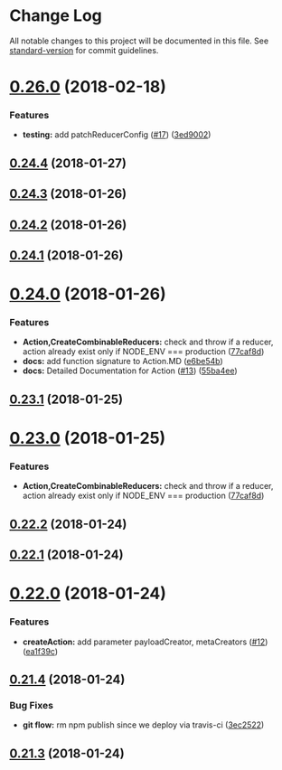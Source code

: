 # Change Log

All notable changes to this project will be documented in this file. See [standard-version](https://github.com/conventional-changelog/standard-version) for commit guidelines.

<a name="0.26.0"></a>
# [0.26.0](https://github.com/Code-Y/redux-fluent/compare/v0.25.5...v0.26.0) (2018-02-18)


### Features

* **testing:** add patchReducerConfig ([#17](https://github.com/Code-Y/redux-fluent/issues/17)) ([3ed9002](https://github.com/Code-Y/redux-fluent/commit/3ed9002))



<a name="0.24.4"></a>
## [0.24.4](https://github.com/Code-Y/redux-fluent/compare/v0.24.3...v0.24.4) (2018-01-27)



<a name="0.24.3"></a>
## [0.24.3](https://github.com/Code-Y/redux-fluent/compare/v0.24.2...v0.24.3) (2018-01-26)



<a name="0.24.2"></a>
## [0.24.2](https://github.com/Code-Y/redux-fluent/compare/v0.24.1...v0.24.2) (2018-01-26)



<a name="0.24.1"></a>
## [0.24.1](https://github.com/Code-Y/redux-fluent/compare/v0.24.0...v0.24.1) (2018-01-26)



<a name="0.24.0"></a>
# [0.24.0](https://github.com/Code-Y/redux-fluent/compare/v0.22.2...v0.24.0) (2018-01-26)


### Features

* **Action,CreateCombinableReducers:** check and throw if a reducer, action already exist only if NODE_ENV === production ([77caf8d](https://github.com/Code-Y/redux-fluent/commit/77caf8d))
* **docs:** add function signature to Action.MD ([e6be54b](https://github.com/Code-Y/redux-fluent/commit/e6be54b))
* **docs:** Detailed Documentation for Action ([#13](https://github.com/Code-Y/redux-fluent/issues/13)) ([55ba4ee](https://github.com/Code-Y/redux-fluent/commit/55ba4ee))



<a name="0.23.1"></a>
## [0.23.1](https://github.com/Code-Y/redux-fluent/compare/v0.23.0...v0.23.1) (2018-01-25)



<a name="0.23.0"></a>
# [0.23.0](https://github.com/Code-Y/redux-fluent/compare/v0.22.2...v0.23.0) (2018-01-25)


### Features

* **Action,CreateCombinableReducers:** check and throw if a reducer, action already exist only if NODE_ENV === production ([77caf8d](https://github.com/Code-Y/redux-fluent/commit/77caf8d))



<a name="0.22.2"></a>
## [0.22.2](https://github.com/Code-Y/redux-fluent/compare/v0.22.1...v0.22.2) (2018-01-24)



<a name="0.22.1"></a>
## [0.22.1](https://github.com/Code-Y/redux-fluent/compare/v0.22.0...v0.22.1) (2018-01-24)



<a name="0.22.0"></a>
# [0.22.0](https://github.com/Code-Y/redux-fluent/compare/v0.21.4...v0.22.0) (2018-01-24)


### Features

* **createAction:** add parameter payloadCreator, metaCreators ([#12](https://github.com/Code-Y/redux-fluent/issues/12)) ([ea1f39c](https://github.com/Code-Y/redux-fluent/commit/ea1f39c))



<a name="0.21.4"></a>
## [0.21.4](https://github.com/Code-Y/redux-fluent/compare/v0.21.3...v0.21.4) (2018-01-24)


### Bug Fixes

* **git flow:** rm npm publish since we deploy via travis-ci ([3ec2522](https://github.com/Code-Y/redux-fluent/commit/3ec2522))



<a name="0.21.3"></a>
## [0.21.3](https://github.com/Code-Y/redux-fluent/compare/v0.21.2...v0.21.3) (2018-01-24)
